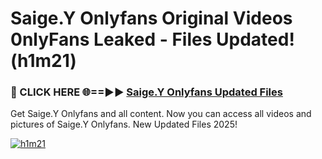 # Saige.Y Onlyfans Original Videos 0nlyFans Leaked - Files Updated! (h1m21)

<h3>🔴 CLICK HERE 🌐==►► <a href="https://tinyurl.com/ehrbuxhb" rel="nofollow">Saige.Y Onlyfans Updated Files</a></h3>

Get Saige.Y Onlyfans and all content. Now you can access all videos and pictures of Saige.Y Onlyfans. New Updated Files 2025!

[![h1m21](https://i.imgur.com/lVYEuWS.gif)](https://tinyurl.com/ehrbuxhb)
